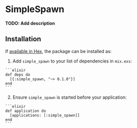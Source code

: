 # SimpleSpawn

**TODO: Add description**

## Installation

If [available in Hex](https://hex.pm/docs/publish), the package can be installed as:

  1. Add `simple_spawn` to your list of dependencies in `mix.exs`:

    ```elixir
    def deps do
      [{:simple_spawn, "~> 0.1.0"}]
    end
    ```

  2. Ensure `simple_spawn` is started before your application:

    ```elixir
    def application do
      [applications: [:simple_spawn]]
    end
    ```

